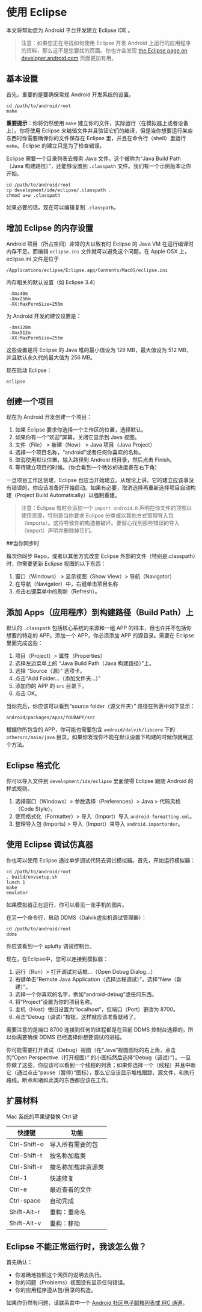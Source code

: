 # 使用 Eclipse

本文将帮助您为 Android 平台开发建立 Eclipse IDE 。

>注意：如果您正在寻找如何使用 Eclipse 开发 Android 上运行的应用程序的资料，那么这不是您要找的页面。你也许会发现 [the Eclipse page on developer.android.com](https://developer.android.com/tools/sdk/eclipse-adt.html) 页面更加有用。

## 基本设置
首先，重要的是要确保常规 Android 开发系统的设置。

    cd /path/to/android/root   
    make

**重要提示**：你将仍然使用 `make` 建立你的文件，实际运行（在模拟器上或者设备上）。你将使用 Eclipse 来编辑文件并且验证它们的编译，但是当你想要运行某些东西时你需要确保你的文件保存在 Eclipse 里，并且在命令行（shell）里运行 `make`。Eclipse 的建立只是为了检查错误。

Eclipse 需要一个目录列表去搜索 Java 文件。这个被称为“Java Build Path（Java 构建路径）”，还能够设置到 `.classpath` 文件。我们有一个示例版本让你开始。

    cd /path/to/android/root   
    cp development/ide/eclipse/.classpath .
    chmod u+w .classpath
如果必要的话，现在可以编辑复制 `.classpath`。

## 增加 Eclipse 的内存设置

Android 项目（所占空间）非常的大以致有时 Eclipse 的 Java VM 在运行编译时内存不足。而编辑 `eclipse.ini` 文件就可以避免这个问题。在 Apple OSX 上，eclipse.ini 文件是位于

    /Applications/eclipse/Eclipse.app/Contents/MacOS/eclipse.ini

内存相关的默认设置（如 Eclipse 3.4）

     -Xms40m  
     -Xmx256m  
     -XX:MaxPermSize=256m

为 Android 开发的建议设置是：

     -Xms128m 
     -Xmx512m 
     -XX:MaxPermSize=256m

这些设置是将 Eclipse 的 Java 堆的最小值设为 128 MB，最大值设为 512 MB，并且默认永久代的最大值为 256 MB。

现在启动 Eclipse：

    eclipse

## 创建一个项目

现在为 Android 开发创建一个项目：

1. 如果 Eclipse 要求你选择一个工作区的位置，选择默认。
2. 如果你有一个“欢迎”屏幕，关闭它显示到 Java 视图。
3. 文件（File） > 新建（New） > Java 项目（Java Project）
4. 选择一个项目名称，“android”或者任何你喜欢的名称。
5. 取消使用默认位置，输入路径到 Android 根目录，然后点击 Finish。
6. 等待建立项目的时候。（你会看到一个微妙的进度表在右下角）

一旦项目工作区创建，Eclipse 也应当开始建立。从理论上讲，它的建立应该事没有错误的，你应该准备好开始启动。如果有必要，取消选择再重新选择项目自动构建（Project Build Automatically）以强制重建。

>注意：Eclipse 有时会添加一个 `import android.R` 声明在你文件的顶部以使用资源，特别是当你要求 Eclipse 分类或以其他方式管理导入包（imports）。这将导致你的构造被破坏。要留心找到那些错误的导入（import）声明并删除掉它们。

##当你同步时

每次你同步 Repo，或者以其他方式改变 Eclipse 外部的文件（特别是.classpath）时，你需要更新 Eclipse 视图的以下东西：

1. 窗口（Windows） > 显示视图（Show View）> 导航（Navigator）
2. 在导航（Navigator）中，右键单击项目名称
3. 点击右键菜单中的刷新（Refresh）。

## 添加 Apps（应用程序）到构建路径（Build Path）上
默认的 `.classpath` 包括核心系统的来源和一组 APP 的样本，但也许并不包括你想要的特定的 APP。添加一个 APP，你必须添加 APP 的源目录。需要在 Eclipse 里面完成这些：

1. 项目（Project）> 属性（Properties）
2. 选择左边菜单上的 “Java Build Path（Java 构建路径）”上。
3. 选择 “Source（源）” 选项卡。
4. 点击“Add Folder…（添加文件夹…）”
5. 添加你的 APP 的 `src` 目录下。
6. 点击 OK。

当你完后，你应该可以看到“source folder（源文件夹）” 路径在列表中如下显示：

    android/packages/apps/YOURAPP/src

根据你所包含的 APP，你可能也需要包含 `android/dalvik/libcore`  下的 `othersrc/main/java` 目录。如果你发现你不能在默认设置下构建的时候你就用这个方法。
    
## Eclipse 格式化
你可以导入文件到 `development/ide/eclipse` 里面使得 Eclipse 跟随 Android 的样式规则。

1. 选择窗口（Windows）> 参数选择（Preferences）> Java > 代码风格（Code Style）。
2. 使用格式化（Formatter）> 导入（Import）导入 `android-formatting.xml`。
3. 整理导入包 (Imports) > 导入（Import）来导入 `android.importorder`。

## 使用 Eclipse 调试仿真器
你也可以使用 Eclipse 通过单步调试代码去调试模拟器。首先，开始运行模拟器：

    cd /path/to/android/root 
    . build/envsetup.sh 
    lunch 1    
    make       
    emulator
如果模拟器正在运行，你可以看见一张手机的图片。  

在另一个命令行，启动 DDMS（Dalvik虚拟机调试管理器）：

    cd /path/to/android/root 
    ddms
你应该看到一个 splufty 调试控制台。

现在，在Eclipse中，您可以连接到模拟器：

1. 运行（Run）> 打开调试对话框…（Open Debug Dialog…）
2. 右键单击“Remote Java Application（选择远程调试）”，选择“New（新建）”。
3. 选择一个你喜欢的名字，例如“android-debug”或任何东西。
4. 将“Project”设置为你的项目名称。
5. 主机（Host）依旧设置为“localhost”，但端口（Port）更改为 8700。
6. 点击“Debug（调试）”按钮，这样就应该准备就绪了。

需要注意的是端口 8700 连接到任何的进程都是在目前 DDMS 控制台选择的，所以你需要确保 DDMS 已经选择你想要调试的进程。

你可能需要打开调试（Debug）视图（在“Java”视图图标的右上角，点击的“Open Perspective（打开视图）” 的小图标然后选择“Debug（调试）”）。一旦你做了这些，你应该可以看到一个线程的列表；如果你选择一个（线程）并且中断它（通过点击“pause（暂停）”图标），那么它应该显示堆栈跟踪，源文件，和执行路线。断点和诸如此类的东西都应该在工作。

## 扩展材料
Mac 系统的苹果键替换 Ctrl 键

<table>
<thead>
<tr>
<th>快捷键</th>
<th>功能</th>
</tr>
</thead>
<tbody>
<tr>
<td>Ctrl-Shift-o</td>
<td>导入所有需要的包</td>
</tr>
<tr>
<td>Ctrl-Shift-t</td>
<td>按名称加载类</td>
</tr>
<tr>
<td>Ctrl-Shift-r</td>
<td>按名称加载非资源类</td>
</tr>
<tr>
<td>Ctrl-1</td>
<td>快速修复</td>
</tr>
<tr>
<td>Ctrl-e</td>
<td>最近查看的文件</td>
</tr>
<tr>
<td>Ctrl-space</td>
<td>自动完成</td>
</tr>
<tr>
<td>Shift-Alt-r</td>
<td>重构：重命名</td>
</tr>
<tr>
<td>Shift-Alt-v</td>
<td>重构：移动</td>
</tr>
</tbody>
</table>

## Eclipse 不能正常运行时，我该怎么做？

首先确认：

- 你准确地按照这个网页的说明去执行。
- 你的问题（Problems）视图没有显示任何错误。
- 你的应用程序遵从包/目录的构造。

如果你仍然有问题，请联系其中一个 [Android 社区电子邮箱列表或 IRC 通道](https://source.android.com/source/community.html)。
